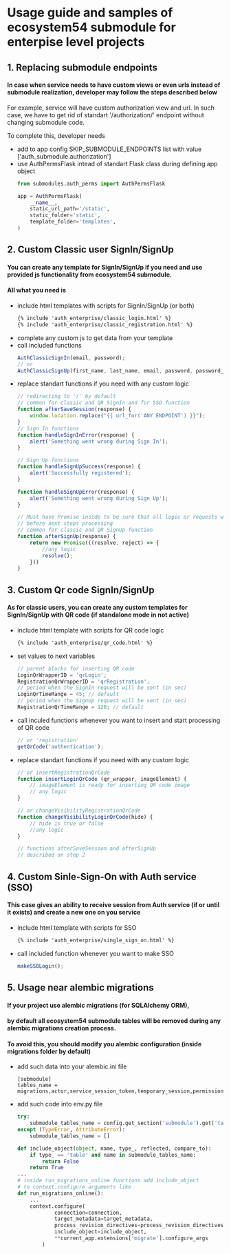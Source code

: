 # Usage guide and samples of ecosystem54 submodule for enterpise level projects

## 1. Replacing submodule endpoints

#### In case when service needs to have custom views or even urls instead of submodule realization, developer may follow the steps described below

For example, service will have custom authorization view and url.
In such case, we have to get rid of standart '/authorization/' endpoint without changing submodule code.

To complete this, developer needs
 - add to app config SKIP_SUBMODULE_ENDPOINTS list with value ['auth_submodule.authorization']
 - use AuthPermsFlask intead of standart Flask class during defining app object
    ```python
    from submodules.auth_perms import AuthPermsFlask

    app = AuthPermsFlask(
        __name__,
        static_url_path='/static',
        static_folder='static',
        template_folder='templates',
    )
    ```


## 2. Custom Classic user SignIn/SignUp

#### You can create any template for SignIn/SignUp if you need and use provided js functionality from ecosystem54 submodule.
#### All what you need is
 - include html templates with scripts for SignIn/SignUp (or both)
    ```html
    {% include 'auth_enterprise/classic_login.html' %}
    {% include 'auth_enterprise/classic_registration.html' %}
    ```
 - complete any custom js to get data from your template
 - call included functions
    ```js
    AuthClassicSignIn(email, password);
    // or
    AuthClassicSignUp(first_name, last_name, email, password, password_confirmation, need_sign_in);
    ```
 - replace standart functions if you need with any custom logic
    ```js
    // redirecting to '/' by default
    // common for classic and QR SignIn and for SSO function
    function afterSaveSession(response) {
        window.location.replace("{{ url_for('ANY ENDPOINT') }}");
    }
    // Sign In functions
    function handleSignInError(response) {
        alert('Something went wrong during Sign In'); 
    }

    // Sign Up functions
    function handleSignUpSuccess(response) {
        alert('Successfully registered');
    }

    function handleSignUpError(response) {
        alert('Something went wrong during Sign Up');
    }

    // Must have Promise inside to be sure that all logic or requests was finished
    // before next steps processing
    // common for classic and QR SignUp function
    function afterSignUp(response) {
        return new Promise(((resolve, reject) => {
            //any logic
            resolve();
        }))
    }
    ```    


## 3. Custom Qr code SignIn/SignUp

#### As for classic users, you can create any custom templates for SignIn/SignUp with QR code (if standalone mode in not active)

 - include html template with scripts for QR code logic
    ```html
    {% include 'auth_enterprise/qr_code.html' %}
    ```

 - set values to next variables
    ```js
    // parent blocks for inserting QR code
    LoginQrWrapperID = 'qrLogin';
    RegistrationQrWrapperID = 'qrRegistration';
    // period when the SignIn request will be sent (in sec)
    LoginQrTimeRange = 45; // default 
    // period when the SignUp request will be sent (in sec)
    RegistrationQrTimeRange = 120; // default
    ```
 - call inculed functions whenever you want to insert and start processing of QR code
    ```js
    // or 'registration'
    getQrCode('authentication');
    ```
 - replace standart functions if you need with any custom logic
    ```js
    // or insertRegistrationQrCode
    function insertLoginQrCode (qr_wrapper, imageElement) {
        // imageElement is ready for inserting QR code image
        // any logic
    }

    // or changeVisibilityRegistrationQrCode
    function changeVisibilityLoginQrCode(hide) {
        // hide is true or false
        //any logic
    }

    // functions afterSaveSession and afterSignUp
    // described on step 2
    ```

## 4. Custom Sinle-Sign-On with Auth service (SSO)

#### This case gives an ability to receive session from Auth service (if or until it exists) and create a new one on you service

 - include html template with scripts for SSO
    ```html
    {% include 'auth_enterprise/single_sign_on.html' %}
    ```

 - call included function whenever you want to make SSO
    ```js
    makeSSOLogin();
    ```



## 5. Usage near alembic migrations

#### If your project use alembic migrations (for SQLAlchemy ORM), 
#### by default all ecosystem54 submodule tables will be removed during any alembic migrations creation process.

#### To avoid this, you should modify you alembic configuration (inside migrations folder by default)
 - add such data into your alembic.ini file
    ```
    [submodule]
    tables_name = migrations,actor,service_session_token,temporary_session,permissions,salt_temp,invite_link,invite_link_temp,phantom_relation,default_permaction,actor_permaction,group_permaction
    ```
 - add such code into env.py file
    ```python
    try:
        submodule_tables_name = config.get_section('submodule').get('tables_name').split(',')
    except (TypeError, AttributeError):
        submodule_tables_name = []

    def include_object(object, name, type_, reflected, compare_to):
        if type_ == 'table' and name in submodule_tables_name:
            return False
        return True
    ...
    # inside run_migrations_online functions add include_object 
    # to context.configure arguments like
    def run_migrations_online():
        ...
        context.configure(
                connection=connection,
                target_metadata=target_metadata,
                process_revision_directives=process_revision_directives,
                include_object=include_object,
                **current_app.extensions['migrate'].configure_args
            )

    ```   